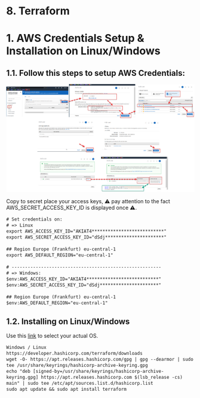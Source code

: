 # 8. Terraform

# 1. AWS Credentials Setup & Installation on Linux/Windows

## 1.1. Follow this steps to setup AWS Credentials:
<p align="center">
  <img src="./.info/1.1.AWS_Credentials_Setup.png">
</p>

Copy to secret place your access keys, :warning: pay attention to the fact AWS_SECRET_ACCESS_KEY_ID is displayed once :warning:.
```console
# Set credentials on:
# => Linux
export AWS_ACCESS_KEY_ID="AKIAT4***************************"
export AWS_SECRET_ACCESS_KEY_ID="dSdj**********************"

## Region Europe (Frankfurt) eu-central-1
export AWS_DEFAULT_REGION="eu-central-1"

# --------------------------------------------------------
# => Windows:
$env:AWS_ACCESS_KEY_ID="AKIAT4***************************"
$env:AWS_SECRET_ACCESS_KEY_ID="dSdj**********************"

## Region Europe (Frankfurt) eu-central-1
$env:AWS_DEFAULT_REGION="eu-central-1"
```

## 1.2. Installing on Linux/Windows
Use this [link](https://developer.hashicorp.com/terraform/downloads) to select your actual OS.


```console
Windows / Linux
https://developer.hashicorp.com/terraform/downloads
wget -O- https://apt.releases.hashicorp.com/gpg | gpg --dearmor | sudo tee /usr/share/keyrings/hashicorp-archive-keyring.gpg
echo "deb [signed-by=/usr/share/keyrings/hashicorp-archive-keyring.gpg] https://apt.releases.hashicorp.com $(lsb_release -cs) main" | sudo tee /etc/apt/sources.list.d/hashicorp.list
sudo apt update && sudo apt install terraform
```